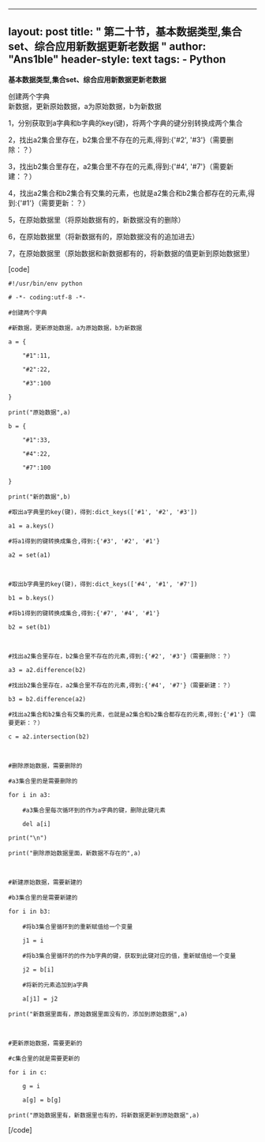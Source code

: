 
---
layout: post
title: " 第二十节，基本数据类型,集合set、综合应用新数据更新老数据 "
author: "Ans1ble"
header-style: text
tags:
      - Python
---


**基本数据类型,集合set、综合应用新数据更新老数据**

创建两个字典  
新数据，更新原始数据，a为原始数据，b为新数据

1，分别获取到a字典和b字典的key(键)，将两个字典的键分别转换成两个集合

2，找出a2集合里存在，b2集合里不存在的元素,得到:{'#2', '#3'}（需要删除：？）

3，找出b2集合里存在，a2集合里不存在的元素,得到:{'#4', '#7'}（需要新建：？）

4，找出a2集合和b2集合有交集的元素，也就是a2集合和b2集合都存在的元素,得到:{'#1'}（需要更新：？）

5，在原始数据里（将原始数据有的，新数据没有的删除）

6，在原始数据里（将新数据有的，原始数据没有的追加进去）

7，在原始数据里（原始数据和新数据都有的，将新数据的值更新到原始数据里）

[code]

    #!/usr/bin/env python
    # -*- coding:utf-8 -*-
    #创建两个字典
    #新数据，更新原始数据，a为原始数据，b为新数据
    a = {
        "#1":11,
        "#2":22,
        "#3":100
    }
    print("原始数据",a)
    b = {
        "#1":33,
        "#4":22,
        "#7":100
    }
    print("新的数据",b)
    #取出a字典里的key(键)，得到:dict_keys(['#1', '#2', '#3'])
    a1 = a.keys()
    #将a1得到的键转换成集合,得到:{'#3', '#2', '#1'}
    a2 = set(a1)
    
    #取出b字典里的key(键)，得到:dict_keys(['#4', '#1', '#7'])
    b1 = b.keys()
    #将b1得到的键转换成集合,得到:{'#7', '#4', '#1'}
    b2 = set(b1)
    
    #找出a2集合里存在，b2集合里不存在的元素,得到:{'#2', '#3'}（需要删除：？）
    a3 = a2.difference(b2)
    #找出b2集合里存在，a2集合里不存在的元素,得到:{'#4', '#7'}（需要新建：？）
    b3 = b2.difference(a2)
    #找出a2集合和b2集合有交集的元素，也就是a2集合和b2集合都存在的元素,得到:{'#1'}（需要更新：？）
    c = a2.intersection(b2)
    
    #删除原始数据，需要删除的
    #a3集合里的是需要删除的
    for i in a3:
        #a3集合里每次循环到的作为a字典的键，删除此键元素
        del a[i]
    print("\n")
    print("删除原始数据里面，新数据不存在的",a)
    
    #新建原始数据，需要新建的
    #b3集合里的是需要新建的
    for i in b3:
        #将b3集合里循环到的重新赋值给一个变量
        j1 = i
        #将b3集合里循环的的作为b字典的键，获取到此键对应的值，重新赋值给一个变量
        j2 = b[i]
        #将新的元素追加到a字典
        a[j1] = j2
    print("新数据里面有，原始数据里面没有的，添加到原始数据",a)
    
    #更新原始数据，需要更新的
    #c集合里的就是需要更新的
    for i in c:
        g = i
        a[g] = b[g]
    print("原始数据里有，新数据里也有的，将新数据更新到原始数据",a)
[/code]



